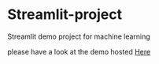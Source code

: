 # Streamlit-project
Streamlit demo project for machine learning


please have a look at the demo hosted [Here](https://multicollinearity-demo.streamlit.app/)
